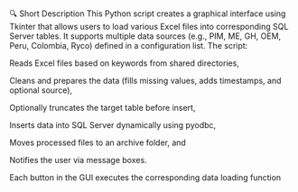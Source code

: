 🔍 Short Description
This Python script creates a graphical interface using Tkinter that allows users to load various Excel files into corresponding SQL Server tables. It supports multiple data sources (e.g., PIM, ME, GH, OEM, Peru, Colombia, Ryco) defined in a configuration list. The script:

Reads Excel files based on keywords from shared directories,

Cleans and prepares the data (fills missing values, adds timestamps, and optional source),

Optionally truncates the target table before insert,

Inserts data into SQL Server dynamically using pyodbc,

Moves processed files to an archive folder, and

Notifies the user via message boxes.

Each button in the GUI executes the corresponding data loading function
